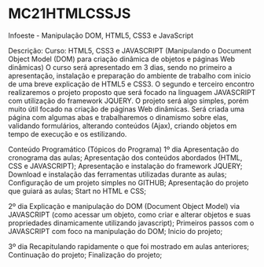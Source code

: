 # MC21HTMLCSSJS
Infoeste - Manipulação DOM, HTML5, CSS3 e JavaScript

Descrição: Curso: HTML5, CSS3 e JAVASCRIPT (Manipulando o Document Object Model (DOM) para criação dinâmica de objetos e páginas Web dinâmicas)
O curso será apresentado em 3 dias, sendo no primeiro a apresentação, instalação e preparação do ambiente de trabalho com inicio de uma breve explicação de HTML5 e CSS3. O segundo e terceiro encontro realizaremos o projeto proposto que será focado na linguagem JAVASCRIPT com utilização do framework JQUERY. O projeto será algo simples, porém muito útil focado na criação de páginas Web dinâmicas. Será criada uma página com algumas abas e trabalharemos o dinamismo sobre elas, validando formulários, alterando conteúdos (Ajax), criando objetos em tempo de execução e os estilizando.

Conteúdo Programático (Tópicos do Programa) 1º dia Apresentação do cronograma das aulas; Apresentação dos conteúdos abordados (HTML, CSS e JAVASCRIPT); Apresentação e instalação do framework JQUERY; Download e instalação das ferramentas utilizadas durante as aulas; Configuração de um projeto simples no GITHUB; Apresentação do projeto que guiará as aulas; Start no HTML e CSS;

2º dia Explicação e manipulação do DOM (Document Object Model) via JAVASCRIPT (como acessar um objeto, como criar e alterar objetos e suas propriedades dinamicamente utilizando javascript); Primeiros passos com o JAVASCRIPT com foco na manipulação do DOM; Inicio do projeto;

3º dia Recapitulando rapidamente o que foi mostrado em aulas anteriores; Continuação do projeto; Finalização do projeto;
